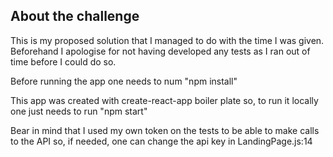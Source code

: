 ## About the challenge

This is my proposed solution that I managed to do with the time I was given. Beforehand I apologise for not having developed any tests as I ran out of time before I could do so.

Before running the app one needs to num "npm install"

This app was created with create-react-app boiler plate so, to run it locally one just needs to run "npm start"

Bear in mind that I used my own token on the tests to be able to make calls to the API so, if needed, one can change the api key in LandingPage.js:14

